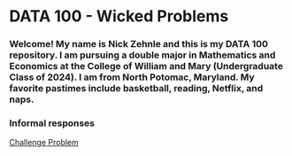 # DATA 100 - Wicked Problems
### Welcome! My name is Nick Zehnle and this is my DATA 100 repository. I am pursuing a double major in Mathematics and Economics at the College of William and Mary (Undergraduate Class of 2024). I am from North Potomac, Maryland. My favorite pastimes include basketball, reading, Netflix, and naps.  

### Informal responses
[Challenge Problem](https://nazehnle.github.io/DATA100/Challenge.html)
